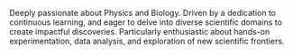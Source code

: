 Deeply passionate about Physics and Biology.
Driven by a dedication to continuous learning, and eager to delve into diverse scientific domains to create impactful discoveries. Particularly enthusiastic about hands-on experimentation, data analysis, and exploration of new scientific frontiers. 
